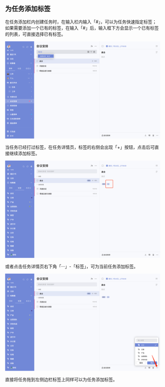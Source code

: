 ## 为任务添加标签

在任务添加栏内创建任务时，在输入栏内输入「#」，可以为任务快速指定标签；如果需要添加一个已有的标签，在输入「#」后，输入框下方会显示一个已有标签的列表，可直接选择已有标签。

![images35](../../images/mac/34.png)

当任务已经打过标签，在任务详情页，标签的右侧会出现「+」按钮，点击后可直接继续添加标签。

![images35](../../images/mac/35.png)

或者点击任务详情页右下角「···」-「标签」，可为当前任务添加标签。

![images35](../../images/mac/36.png)

直接将任务拖到左侧边栏标签上同样可以为任务添加标签。


